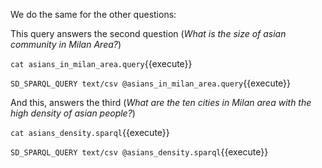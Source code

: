 We do the same for the  other questions:

This query answers the second question (*What is the size of asian community in Milan Area?*)
 
`cat asians_in_milan_area.query`{{execute}}

`SD_SPARQL_QUERY text/csv @asians_in_milan_area.query`{{execute}}

And this, answers the third (*What are the ten cities in Milan area with the high density of asian people?*)

`cat asians_density.sparql`{{execute}}

`SD_SPARQL_QUERY text/csv @asians_density.sparql`{{execute}}
